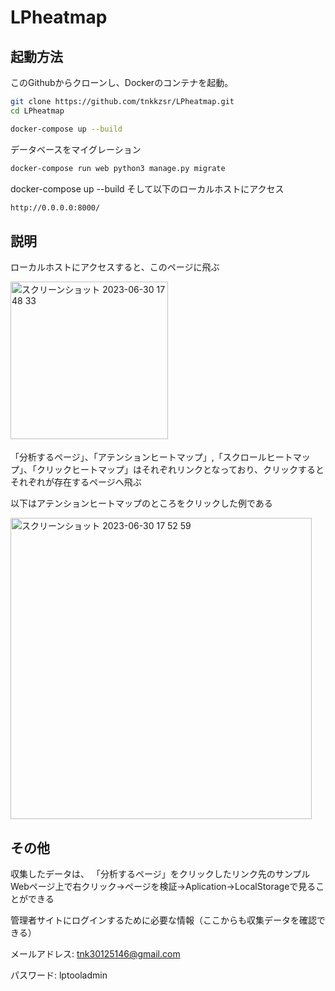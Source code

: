 # LPheatmap

 
## 起動方法
 
このGithubからクローンし、Dockerのコンテナを起動。
```bash
git clone https://github.com/tnkkzsr/LPheatmap.git
cd LPheatmap

docker-compose up --build
```
データベースをマイグレーション
```bash
docker-compose run web python3 manage.py migrate
```
docker-compose up --build
そして以下のローカルホストにアクセス
```bash
http://0.0.0.0:8000/
```
## 説明
ローカルホストにアクセスすると、このページに飛ぶ




<img width="252" alt="スクリーンショット 2023-06-30 17 48 33" src="https://github.com/tnkkzsr/LPheatmap/assets/107390719/c4b89b29-71fe-4dee-a3e5-33c730040070">　

 「分析するページ」、「アテンションヒートマップ」,「スクロールヒートマップ」、「クリックヒートマップ」はそれぞれリンクとなっており、クリックするとそれぞれが存在するページへ飛ぶ
 
 以下はアテンションヒートマップのところをクリックした例である

 <img width="482" alt="スクリーンショット 2023-06-30 17 52 59" src="https://github.com/tnkkzsr/LPheatmap/assets/107390719/c24e0932-cfe7-409b-8797-ed3ca79418c1">

 ## その他
収集したデータは、 「分析するページ」をクリックしたリンク先のサンプルWebページ上で右クリック→ページを検証→Aplication→LocalStorageで見ることができる

管理者サイトにログインするために必要な情報（ここからも収集データを確認できる）

メールアドレス: tnk30125146@gmail.com

パスワード: lptooladmin


